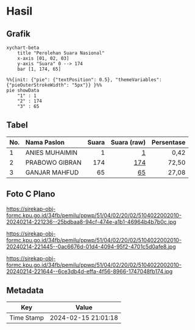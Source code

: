 # Hasil

## Grafik

```mermaid
xychart-beta
    title "Perolehan Suara Nasional"
    x-axis [01, 02, 03]
    y-axis "Suara" 0 --> 174
    bar [1, 174, 65]
```

```mermaid
%%{init: {"pie": {"textPosition": 0.5}, "themeVariables": {"pieOuterStrokeWidth": "5px"}} }%%
pie showData
    "1" : 1
    "2" : 174
    "3" : 65
```

## Tabel

| No. | Nama Paslon    | Suara | Suara (raw) | Persentase |
|:--- |:-------------- | -----:| -----------:| ----------:|
| 1   | ANIES MUHAIMIN | 1     | [1][p-1]    | 0,42       |
| 2   | PRABOWO GIBRAN | 174   | [174][p-2]  | 72,50      |
| 3   | GANJAR MAHFUD  | 65    | [65][p-3]   | 27,08      |


[p-1]: https://github.com/gigit-pemilu/pemilu-2024/blob/main/pilpres/hitung-suara/sub/51-bali/sub/04-gianyar/sub/02-blahbatuh/sub/2002-pering/sub/010-tps/sub/paslon-1.txt
[p-2]: https://github.com/gigit-pemilu/pemilu-2024/blob/main/pilpres/hitung-suara/sub/51-bali/sub/04-gianyar/sub/02-blahbatuh/sub/2002-pering/sub/010-tps/sub/paslon-2.txt
[p-3]: https://github.com/gigit-pemilu/pemilu-2024/blob/main/pilpres/hitung-suara/sub/51-bali/sub/04-gianyar/sub/02-blahbatuh/sub/2002-pering/sub/010-tps/sub/paslon-3.txt

## Foto C Plano

https://sirekap-obj-formc.kpu.go.id/34fb/pemilu/ppwp/51/04/02/20/02/5104022002010-20240214-221236--25bdbaa8-94cf-474e-a1b1-46964b4b7b0c.jpg

https://sirekap-obj-formc.kpu.go.id/34fb/pemilu/ppwp/51/04/02/20/02/5104022002010-20240214-221445--0ac6676d-01d4-4094-95f2-4701c5d0afe8.jpg

https://sirekap-obj-formc.kpu.go.id/34fb/pemilu/ppwp/51/04/02/20/02/5104022002010-20240214-221644--6ce3db4d-effa-4f56-8966-1747048fb174.jpg


## Metadata

| Key        | Value               |
| ---------- | ------------------- |
| Time Stamp | 2024-02-15 21:01:18 |



